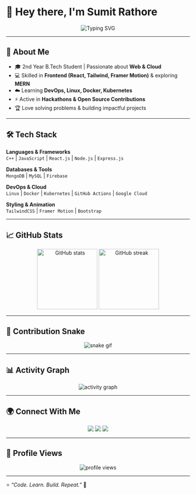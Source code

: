 # 👋 Hey there, I'm Sumit Rathore  

<p align="center">
  <img src="https://imgs.search.brave.com/RPkYt20XONWU_8sJ42Rqcbc4IlTKWyY4aaF0uUfqEcc/rs:fit:500:0:1:0/g:ce/aHR0cHM6Ly9yZXBv/c2l0b3J5LWltYWdl/cy5naXRodWJ1c2Vy/Y29udGVudC5jb20v/NTg4MTgxOTMyL2Uz/NmVjNjc4LTc5ODQt/NGNkZC04ZTRjLWEz/OTMyNzcyZmY4ZQ" style="width : "100%"; " alt="Typing SVG" />
</p>

---

## 🚀 About Me  
- 🎓 2nd Year B.Tech Student | Passionate about **Web & Cloud**  
- 💻 Skilled in **Frontend (React, Tailwind, Framer Motion)** & exploring **MERN**  
- ☁️ Learning **DevOps, Linux, Docker, Kubernetes**  
- ⚡ Active in **Hackathons & Open Source Contributions**  
- 🏆 Love solving problems & building impactful projects  

---

## 🛠️ Tech Stack  

**Languages & Frameworks**  
`C++` | `JavaScript` | `React.js` | `Node.js` | `Express.js`  

**Databases & Tools**  
`MongoDB` | `MySQL` | `Firebase`  

**DevOps & Cloud**  
`Linux` | `Docker` | `Kubernetes` | `GitHub Actions` | `Google Cloud`  

**Styling & Animation**  
`TailwindCSS` | `Framer Motion` | `Bootstrap`  

---

## 📈 GitHub Stats  

<p align="center">
  <img src="https://github-readme-stats.vercel.app/api?username=Sumitrathore10&show_icons=true&theme=radical" alt="GitHub stats" height="165" />
  <img src="https://github-readme-streak-stats.herokuapp.com/?user=Sumitrathore10&theme=radical" alt="GitHub streak" height="165" />
</p>

---

## 🐍 Contribution Snake  

<p align="center">
  <img src="https://raw.githubusercontent.com/Sumitrathore10/Sumitrathore10/output/github-contribution-grid-snake.svg" alt="snake gif" />
</p>

---

## 📊 Activity Graph  

<p align="center">
  <img src="https://github-readme-activity-graph.vercel.app/graph?username=Sumitrathore10&theme=radical" alt="activity graph" />
</p>

---

## 🌍 Connect With Me  

<p align="center">
  <a href="https://github.com/Sumitrathore10"><img src="https://img.shields.io/badge/GitHub-181717?style=for-the-badge&logo=github&logoColor=white"/></a>
  <a href="https://www.linkedin.com/in/sumit-rathore-2005"><img src="https://img.shields.io/badge/LinkedIn-0077B5?style=for-the-badge&logo=linkedin&logoColor=white"/></a>
  <a href="mailto:srathore132005@gmail.com"><img src="https://img.shields.io/badge/Gmail-D14836?style=for-the-badge&logo=gmail&logoColor=white"/></a>
</p>

---

## 👀 Profile Views  

<p align="center">
  <img src="https://komarev.com/ghpvc/?username=Sumitrathore10&label=Profile%20Views&color=0e75b6&style=flat" alt="profile views" />
</p>

---

⭐ *“Code. Learn. Build. Repeat.”* 🚀  
